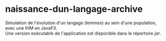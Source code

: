 # naissance-dun-langage-archive

Simulation de l'évolution d'un langage (lemmes) au sein d'une population, avec une IHM en JavaFX.  
Une version exécutable de l'application est disponible dans le répertoire *jar*.
